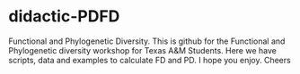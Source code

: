 # didactic-PDFD
Functional and Phylogenetic Diversity.
This is github for the Functional and Phylogenetic diversity workshop for Texas A&M Students.
Here we have scripts, data and examples to calculate FD and PD.
I hope you enjoy.
Cheers
